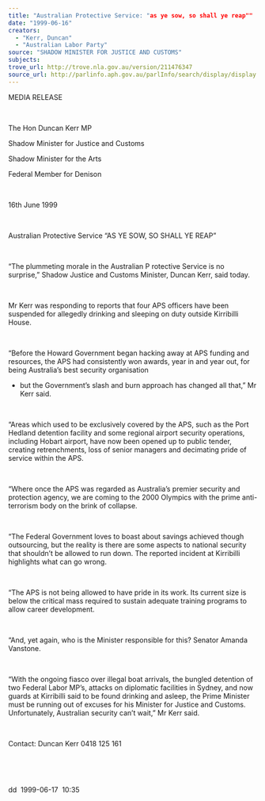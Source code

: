 ```yaml
---
title: "Australian Protective Service: "as ye sow, so shall ye reap""
date: "1999-06-16"
creators:
  - "Kerr, Duncan"
  - "Australian Labor Party"
source: "SHADOW MINISTER FOR JUSTICE AND CUSTOMS"
subjects:
trove_url: http://trove.nla.gov.au/version/211476347
source_url: http://parlinfo.aph.gov.au/parlInfo/search/display/display.w3p;query=Id%3A%22media/pressrel/ADA06%22
---
```


   

  MEDIA RELEASE

  

  The Hon Duncan Kerr MP

  Shadow Minister for Justice and Customs

  Shadow Minister for the Arts

  Federal Member for Denison

  

 16th   June 1999

  

  Australian Protective Service “AS YE SOW, 
SO SHALL YE REAP”

  

  “The plummeting morale in the Australian P rotective Service 
is no surprise,” Shadow Justice and Customs Minister, Duncan Kerr, 
said today.

  

 Mr Kerr was responding to reports that four APS officers 
have been suspended for allegedly drinking and sleeping on duty outside 
Kirribilli House.

  

 “Before the Howard Government began hacking away 
at APS funding and resources, the APS had consistently won awards, year 
in and year out, for being Australia’s best security organisation 
- but the Government’s slash and burn approach has changed all that,” 
Mr Kerr said.

  

 “Areas which used to be exclusively covered by the 
APS, such as the Port Hedland detention facility and some regional airport 
security operations, including Hobart airport, have now been opened 
up to public tender, creating retrenchments, loss of senior managers 
and decimating pride of service within the APS.

  

 “Where once the APS was regarded as Australia’s 
premier security and protection agency, we are coming to the 2000 Olympics 
with the prime anti-terrorism body on the brink of collapse.

  

 “The Federal Government loves to boast about savings 
achieved though outsourcing, but the reality is there are some aspects 
to national security that shouldn’t be allowed to run down. The reported 
incident at Kirribilli highlights what can go wrong.

  

 “The APS is not being allowed to have pride in its 
work. Its current size is below the critical mass required to sustain 
adequate training programs to allow career development.

  

 “And, yet again, who is the Minister responsible 
for this? Senator Amanda Vanstone.

  

 “With the ongoing fiasco over illegal boat arrivals, 
the bungled detention of two Federal Labor MP’s, attacks on diplomatic 
facilities in Sydney, and now guards at Kirribilli said to be found 
drinking and asleep, the Prime Minister must be running out of excuses 
for his Minister for Justice and Customs. Unfortunately, Australian 
security can’t wait,” Mr Kerr said.

  

 Contact: Duncan Kerr 0418 125 161

  

  

  dd  1999-06-17  10:35


